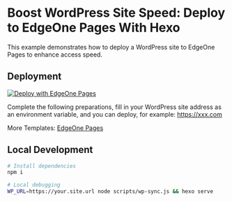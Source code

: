 # Boost WordPress Site Speed: Deploy to EdgeOne Pages With Hexo

This example demonstrates how to deploy a WordPress site to EdgeOne Pages to enhance access speed.

## Deployment

[![Deploy with EdgeOne Pages](https://cdnstatic.tencentcs.com/edgeone/pages/deploy.svg)](https://edgeone.ai/pages/new?from=github&template=wordpress-gatsby)

Complete the following preparations, fill in your WordPress site address as an environment variable, and you can deploy, for example: https://xxx.com

More Templates: [EdgeOne Pages](https://edgeone.ai/pages/templates)



## Local Development

```sh
# Install dependencies
npm i

# Local debugging
WP_URL=https://your.site.url node scripts/wp-sync.js && hexo serve
```
